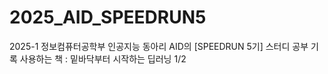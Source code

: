 # 2025_AID_SPEEDRUN5
2025-1 정보컴퓨터공학부 인공지능 동아리 AID의 [SPEEDRUN 5기] 스터디 공부 기록
사용하는 책 : 밑바닥부터 시작하는 딥러닝 1/2
